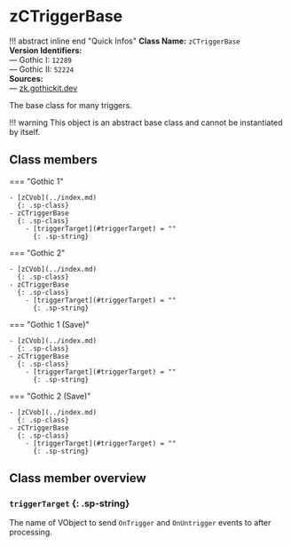 # zCTriggerBase

!!! abstract inline end "Quick Infos"
    **Class Name:** `zCTriggerBase`<br/>
    **Version Identifiers:**<br />
    — Gothic I: `12289`<br/>
    — Gothic II: `52224`<br/>
    **Sources:**<br/>
    — [zk.gothickit.dev](https://zk.gothickit.dev/engine/objects/zCTriggerBase/)

The base class for many triggers.

!!! warning
    This object is an abstract base class and cannot be instantiated by itself.

## Class members

=== "Gothic 1"

    - [zCVob](../index.md)
      {: .sp-class}
    - zCTriggerBase
      {: .sp-class}
        - [triggerTarget](#triggerTarget) = ""
          {: .sp-string}

=== "Gothic 2"

    - [zCVob](../index.md)
      {: .sp-class}
    - zCTriggerBase
      {: .sp-class}
        - [triggerTarget](#triggerTarget) = ""
          {: .sp-string}

=== "Gothic 1 (Save)"

    - [zCVob](../index.md)
      {: .sp-class}
    - zCTriggerBase
      {: .sp-class}
        - [triggerTarget](#triggerTarget) = ""
          {: .sp-string}

=== "Gothic 2 (Save)"

    - [zCVob](../index.md)
      {: .sp-class}
    - zCTriggerBase
      {: .sp-class}
        - [triggerTarget](#triggerTarget) = ""
          {: .sp-string}

## Class member overview

### `triggerTarget` {: .sp-string}

The name of VObject to send `OnTrigger` and `OnUntrigger` events to after processing.
